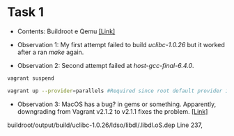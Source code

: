 # Task 1

- Contents: Buildroot e Qemu [[Link]](http://www.inf.pucrs.br/emoreno/undergraduate/CC/labsisop/sem18.2/atividades/1.1/1.1%20-%20buildroot.html)

- Observation 1: My first attempt failed to build *uclibc-1.0.26* but it worked after a ran *make* again.

- Observation 2: Second attempt failed at *host-gcc-final-6.4.0*.
```bash
vagrant suspend

vagrant up --provider=parallels #Required since root default provider is virtualbox
```
- Observation 3: MacOS has a bug? in gems or something. Apparently, downgrading from Vagrant v2.1.2 to v2.1.1 fixes the problem. [[Link]](https://releases.hashicorp.com/vagrant/2.1.1/)



buildroot/output/build/uclibc-1.0.26/ldso/libdl/.libdl.oS.dep
Line 237, 